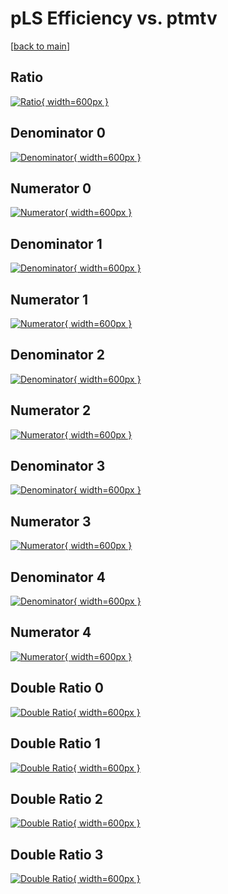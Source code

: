 # pLS Efficiency vs. ptmtv

[[back to main](./)]



## Ratio

[![Ratio](../mtv/var/pLS_base_0_0_eff_ptmtv.png){ width=600px }](../mtv/var/pLS_base_0_0_eff_ptmtv.pdf)

## Denominator 0

[![Denominator](../mtv/den/pLS_base_0_0_eff_ptmtv_den0.png){ width=600px }](../mtv/den/pLS_base_0_0_eff_ptmtv_den0.pdf)

## Numerator 0

[![Numerator](../mtv/num/pLS_base_0_0_eff_ptmtv_num0.png){ width=600px }](../mtv/num/pLS_base_0_0_eff_ptmtv_num0.pdf)

## Denominator 1

[![Denominator](../mtv/den/pLS_base_0_0_eff_ptmtv_den1.png){ width=600px }](../mtv/den/pLS_base_0_0_eff_ptmtv_den1.pdf)

## Numerator 1

[![Numerator](../mtv/num/pLS_base_0_0_eff_ptmtv_num1.png){ width=600px }](../mtv/num/pLS_base_0_0_eff_ptmtv_num1.pdf)

## Denominator 2

[![Denominator](../mtv/den/pLS_base_0_0_eff_ptmtv_den2.png){ width=600px }](../mtv/den/pLS_base_0_0_eff_ptmtv_den2.pdf)

## Numerator 2

[![Numerator](../mtv/num/pLS_base_0_0_eff_ptmtv_num2.png){ width=600px }](../mtv/num/pLS_base_0_0_eff_ptmtv_num2.pdf)

## Denominator 3

[![Denominator](../mtv/den/pLS_base_0_0_eff_ptmtv_den3.png){ width=600px }](../mtv/den/pLS_base_0_0_eff_ptmtv_den3.pdf)

## Numerator 3

[![Numerator](../mtv/num/pLS_base_0_0_eff_ptmtv_num3.png){ width=600px }](../mtv/num/pLS_base_0_0_eff_ptmtv_num3.pdf)

## Denominator 4

[![Denominator](../mtv/den/pLS_base_0_0_eff_ptmtv_den4.png){ width=600px }](../mtv/den/pLS_base_0_0_eff_ptmtv_den4.pdf)

## Numerator 4

[![Numerator](../mtv/num/pLS_base_0_0_eff_ptmtv_num4.png){ width=600px }](../mtv/num/pLS_base_0_0_eff_ptmtv_num4.pdf)

## Double Ratio 0

[![Double Ratio](../mtv/ratio/pLS_base_0_0_eff_ptmtv_ratio0.png){ width=600px }](../mtv/ratio/pLS_base_0_0_eff_ptmtv_ratio0.pdf)

## Double Ratio 1

[![Double Ratio](../mtv/ratio/pLS_base_0_0_eff_ptmtv_ratio1.png){ width=600px }](../mtv/ratio/pLS_base_0_0_eff_ptmtv_ratio1.pdf)

## Double Ratio 2

[![Double Ratio](../mtv/ratio/pLS_base_0_0_eff_ptmtv_ratio2.png){ width=600px }](../mtv/ratio/pLS_base_0_0_eff_ptmtv_ratio2.pdf)

## Double Ratio 3

[![Double Ratio](../mtv/ratio/pLS_base_0_0_eff_ptmtv_ratio3.png){ width=600px }](../mtv/ratio/pLS_base_0_0_eff_ptmtv_ratio3.pdf)

